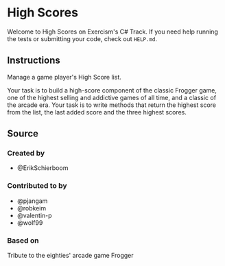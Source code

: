 # High Scores

Welcome to High Scores on Exercism's C# Track.
If you need help running the tests or submitting your code, check out `HELP.md`.

## Instructions

Manage a game player's High Score list.

Your task is to build a high-score component of the classic Frogger game, one of the highest selling and addictive games of all time, and a classic of the arcade era. Your task is to write methods that return the highest score from the list, the last added score and the three highest scores.

## Source

### Created by

- @ErikSchierboom

### Contributed to by

- @pjangam
- @robkeim
- @valentin-p
- @wolf99

### Based on

Tribute to the eighties' arcade game Frogger